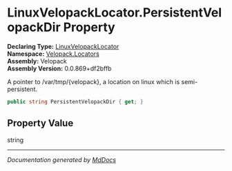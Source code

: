 ﻿<!--  
  <auto-generated>   
    The contents of this file were generated by a tool.  
    Changes to this file may be list if the file is regenerated  
  </auto-generated>   
-->

# LinuxVelopackLocator.PersistentVelopackDir Property

**Declaring Type:** [LinuxVelopackLocator](../index.md)  
**Namespace:** [Velopack.Locators](../../index.md)  
**Assembly:** Velopack  
**Assembly Version:** 0.0.869+df2bffb

 A pointer to \/var\/tmp\/{velopack}, a location on linux which is semi\-persistent. 

```csharp
public string PersistentVelopackDir { get; }
```

## Property Value

string

___

*Documentation generated by [MdDocs](https://github.com/ap0llo/mddocs)*
